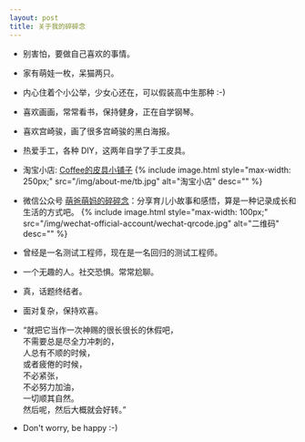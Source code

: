 ```yaml
---
layout: post
title: 关于我的碎碎念
---
```


- 别害怕，要做自己喜欢的事情。

- 家有萌娃一枚，呆猫两只。

- 内心住着个小公举，少女心还在，可以假装高中生那种 :-)

- 喜欢画画，常常看书，保持健身，正在自学钢琴。

- 喜欢宫崎骏，画了很多宫崎骏的黑白海报。

- 热爱手工，各种 DIY，这两年自学了手工皮具。

- 淘宝小店: [Coffee的皮具小铺子](https://shop549938099.taobao.com/)
{% include image.html style="max-width: 250px;" src="/img/about-me/tb.jpg" alt="淘宝小店" desc="" %}

- 微信公众号 [萌爸萌妈的碎碎念](https://mp.weixin.qq.com/s?__biz=MzU3NDg1NTQ2OQ==&mid=2247484175&idx=1&sn=340bf5df152719a4ff9ed064d3eeb024&chksm=fd2d434dca5aca5b2e37ae63e3c051f12df964423b138414ecd75ecd0ba1ed3cd6e4966881ef&mpshare=1&scene=1&srcid=0127dE1MESMpdm1n0GkCu6YV&sharer_sharetime=1611738393978&sharer_shareid=a1681652511f31acd550944ce3b2b2ca&exportkey=AR%2BcWJvhK9lSmqlG6rZ9qAM%3D&pass_ticket=UCGg5pk29AG8UwF0ZiGOz2pqmj%2FtX14K2690jXYcO8wR8wFNOSrOnCif2ueNuriq&wx_header=0#rd)：分享育儿小故事和感悟，算是一种记录成长和生活的方式吧。
{% include image.html style="max-width: 100px;" src="/img/wechat-official-account/wechat-qrcode.jpg" alt="二维码" desc="" %}

- 曾经是一名测试工程师，现在是一名回归的测试工程师。

- 一个无趣的人。社交恐惧。常常尬聊。

- 真，话题终结者。

- 面对复杂，保持欢喜。

- “就把它当作一次神赐的很长很长的休假吧，<br>
不需要总是尽全力冲刺的，<br>
人总有不顺的时候，<br>
或者疲倦的时候，<br>
不必紧张，<br>
不必努力加油，<br>
一切顺其自然。<br>
然后呢，然后大概就会好转。”

- Don't worry, be happy :-)
